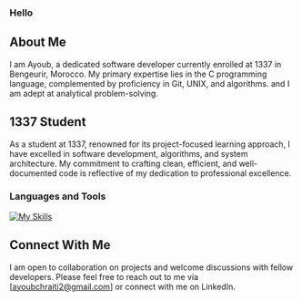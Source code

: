 ### Hello <img src="https://media.giphy.com/media/hvRJCLFzcasrR4ia7z/giphy.gif" width="15">

## About Me

I am Ayoub, a dedicated software developer currently enrolled at 1337 in Bengeurir, Morocco.
My primary expertise lies in the C programming language, complemented by proficiency in Git, UNIX, and algorithms.
and I am adept at analytical problem-solving.

## 1337 Student

As a student at 1337, renowned for its project-focused learning approach, I have excelled in software development, algorithms, and system architecture. My commitment to crafting clean, efficient, and well-documented code is reflective of my dedication to professional excellence.

### Languages and Tools

[![My Skills](https://skillicons.dev/icons?i=c,bash,vim,vscode,stackoverflow,github,git)](https://skillicons.dev)


## Connect With Me

I am open to collaboration on projects and welcome discussions with fellow developers.
Please feel free to reach out to me via [ayoubchraiti2@gmail.com] or connect with me on LinkedIn.
